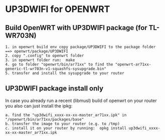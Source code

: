 # UP3DWIFI for OPENWRT
## Build OpenWRT with UP3DWIFI package (for TL-WR703N)
```
1. in openwrt build env copy package/UP3DWIFI to the package folder ==> openwrt/package/UP3DWIFI
2. copy ".config" to openwrt folder
3. in openwrt folder run:  make
4. go to folder "openwrt/bin/ar71xx" to find the "openwrt-ar71xx-generic-tl-wr703n-v1-squashfs-sysupgrade.bin"
5. transfer and install the sysupgrade to your router
```
## UP3DWIFI package install only
In case you already run a recent (libmusl) build of openwrt on your router you also can just install the ipkg:
```
a. find the "up3dwifi_xxxx-xx-xx-master_ar71xx.ipk" in "/openwrt/bin/ar71xx/packages/base"
b. transfer the image to your router (e.g. to /tmp)
c. install it on your router by running:  opkg install up3dwifi_xxxx-xx-xx-master_ar71xx.ipk
```
